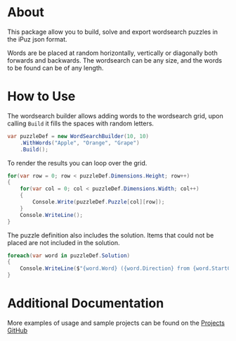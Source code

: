 # About
This package allow you to build, solve and export wordsearch puzzles in the iPuz json format.

Words are be placed at random horizontally, vertically or diagonally both forwards and backwards. The wordsearch can be any size, and the words to be found can be of any length.

# How to Use
The wordsearch builder allows adding words to the wordsearch grid, upon calling `Build` it fills the spaces with random letters.

```csharp
var puzzleDef = new WordSearchBuilder(10, 10)
    .WithWords("Apple", "Orange", "Grape")
    .Build();
```

To render the results you can loop over the grid.

```csharp
for(var row = 0; row < puzzleDef.Dimensions.Height; row++)
{
    for(var col = 0; col < puzzleDef.Dimensions.Width; col++)
    {
        Console.Write(puzzleDef.Puzzle[col][row]);
    }
    Console.WriteLine();
}

```

The puzzle definition also includes the solution. Items that could not be placed are not included in the solution.

```csharp
foreach(var word in puzzleDef.Solution)
{
    Console.WriteLine($"{word.Word} ({word.Direction} from {word.StartCell.Col}, {word.StartCell.Row})");
}
```

# Additional Documentation
More examples of usage and sample projects can be found on the [Projects GitHub](https://github.com/blueboxes/BlueBoxes.WordSearchBuilder/blob/main/README.md)